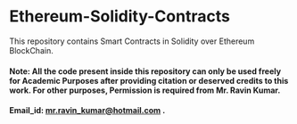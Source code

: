 # Ethereum-Solidity-Contracts
This repository contains Smart Contracts in Solidity over Ethereum BlockChain.

#### Note: All the code present inside this repository can only be used freely for Academic Purposes after providing citation or deserved credits to this work. For other purposes, Permission is required from Mr. Ravin Kumar. 
#### Email_id: mr.ravin_kumar@hotmail.com .
